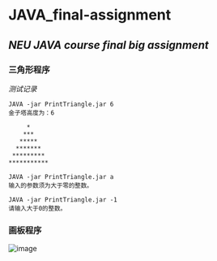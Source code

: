 # **JAVA_final-assignment**
*NEU JAVA course final big assignment*
--- 
### 三角形程序
*测试记录*
```
JAVA -jar PrintTriangle.jar 6
金子塔高度为：6

     *
    ***
   *****
  *******
 *********
***********

JAVA -jar PrintTriangle.jar a
输入的参数须为大于零的整数。

JAVA -jar PrintTriangle.jar -1
请输入大于0的整数。
```

### 画板程序
![image](https://github.com/dpb1526544/JAVA_final-assignment/assets/79245576/289f6703-b653-46c9-8bc7-70ae283d3b7e)
